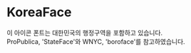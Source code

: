 # KoreaFace
이 아이콘 폰트는 대한민국의 행정구역을 포함하고 있습니다.  
ProPublica, 'StateFace'와 WNYC, 'boroface'를 참고하였습니다.  
